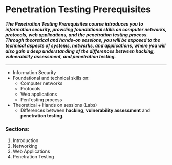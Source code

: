 # Penetration Testing Prerequisites

#### ***The Penetration Testing Prerequisites course introduces you to information security, providing foundational skills on computer networks, protocols, web applications, and the penetration testing process. Through theoretical and hands-on sessions, you will be exposed to the technical aspects of systems, networks, and applications, where you will also gain a deep understanding of the differences between hacking, vulnerability assessment, and penetration testing.***

------

- Information Security
- Foundational and technical skills on:
  - Computer networks
  - Protocols
  - Web applications
  - PenTesting process
- Theoretical + Hands on sessions (Labs)
  - Differences between **hacking**, **vulnerability assessment** and **penetration testing**.

### Sections:

1. Introduction
2. Networking
3. Web Applications
4. Penetration Testing

